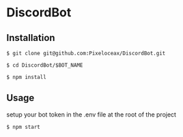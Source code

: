 # DiscordBot

## Installation

```console
$ git clone git@github.com:Pixeloceax/DiscordBot.git
```

```console
$ cd DiscordBot/$BOT_NAME
```

```console
$ npm install
```

## Usage

setup your bot token in the .env file at the root of the project

```console
$ npm start
```
